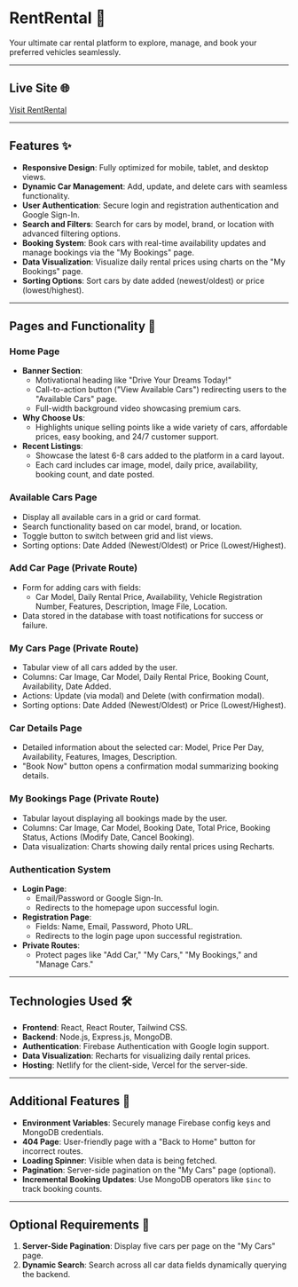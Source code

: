 # RentRental 🚗  
Your ultimate car rental platform to explore, manage, and book your preferred vehicles seamlessly.  

---

## Live Site 🌐  
[Visit RentRental](https://rent-rental.netlify.app/)  

---

## Features ✨  
- **Responsive Design**: Fully optimized for mobile, tablet, and desktop views.  
- **Dynamic Car Management**: Add, update, and delete cars with seamless functionality.  
- **User Authentication**: Secure login and registration authentication and Google Sign-In.  
- **Search and Filters**: Search for cars by model, brand, or location with advanced filtering options.  
- **Booking System**: Book cars with real-time availability updates and manage bookings via the "My Bookings" page.  
- **Data Visualization**: Visualize daily rental prices using charts on the "My Bookings" page.  
- **Sorting Options**: Sort cars by date added (newest/oldest) or price (lowest/highest).  

---

## Pages and Functionality 📖  

### **Home Page**  
- **Banner Section**:  
  - Motivational heading like "Drive Your Dreams Today!"  
  - Call-to-action button ("View Available Cars") redirecting users to the "Available Cars" page.  
  - Full-width background video showcasing premium cars.  
- **Why Choose Us**:  
  - Highlights unique selling points like a wide variety of cars, affordable prices, easy booking, and 24/7 customer support.  
- **Recent Listings**:  
  - Showcase the latest 6-8 cars added to the platform in a card layout.  
  - Each card includes car image, model, daily price, availability, booking count, and date posted.  

### **Available Cars Page**  
- Display all available cars in a grid or card format.  
- Search functionality based on car model, brand, or location.  
- Toggle button to switch between grid and list views.  
- Sorting options: Date Added (Newest/Oldest) or Price (Lowest/Highest).  

### **Add Car Page (Private Route)**  
- Form for adding cars with fields:  
  - Car Model, Daily Rental Price, Availability, Vehicle Registration Number, Features, Description, Image File, Location.  
- Data stored in the database with toast notifications for success or failure.  

### **My Cars Page (Private Route)**  
- Tabular view of all cars added by the user.  
- Columns: Car Image, Car Model, Daily Rental Price, Booking Count, Availability, Date Added.  
- Actions: Update (via modal) and Delete (with confirmation modal).  
- Sorting options: Date Added (Newest/Oldest) or Price (Lowest/Highest).  

### **Car Details Page**  
- Detailed information about the selected car: Model, Price Per Day, Availability, Features, Images, Description.  
- "Book Now" button opens a confirmation modal summarizing booking details.  

### **My Bookings Page (Private Route)**  
- Tabular layout displaying all bookings made by the user.  
- Columns: Car Image, Car Model, Booking Date, Total Price, Booking Status, Actions (Modify Date, Cancel Booking).  
- Data visualization: Charts showing daily rental prices using Recharts.  

### **Authentication System**  
- **Login Page**:  
  - Email/Password or Google Sign-In.  
  - Redirects to the homepage upon successful login.  
- **Registration Page**:  
  - Fields: Name, Email, Password, Photo URL.  
  - Redirects to the login page upon successful registration.  
- **Private Routes**:  
  - Protect pages like "Add Car," "My Cars," "My Bookings," and "Manage Cars."  

---

## Technologies Used 🛠️  
- **Frontend**: React, React Router, Tailwind CSS.  
- **Backend**: Node.js, Express.js, MongoDB.  
- **Authentication**: Firebase Authentication with Google login support.  
- **Data Visualization**: Recharts for visualizing daily rental prices.  
- **Hosting**: Netlify for the client-side, Vercel for the server-side.  

---

## Additional Features 🚀  
- **Environment Variables**: Securely manage Firebase config keys and MongoDB credentials.  
- **404 Page**: User-friendly page with a "Back to Home" button for incorrect routes.  
- **Loading Spinner**: Visible when data is being fetched.  
- **Pagination**: Server-side pagination on the "My Cars" page (optional).  
- **Incremental Booking Updates**: Use MongoDB operators like `$inc` to track booking counts.  

---

## Optional Requirements 🌟  
1. **Server-Side Pagination**: Display five cars per page on the "My Cars" page.  
2. **Dynamic Search**: Search across all car data fields dynamically querying the backend. 